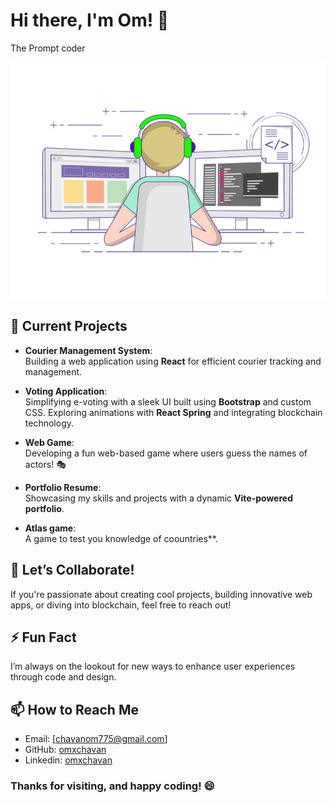 # Hi there, I'm Om! 👋  
The Prompt coder
 
 <img src="./coding.gif" alt="coding-image" width="600" border-radiud="17%"/>


## 🔭 Current Projects  
- **Courier Management System**:  
  Building a web application using **React** for efficient courier tracking and management.  

- **Voting Application**:  
  Simplifying e-voting with a sleek UI built using **Bootstrap** and custom CSS. Exploring animations with **React Spring** and integrating blockchain technology.  

- **Web Game**:  
  Developing a fun web-based game where users guess the names of actors! 🎭  

- **Portfolio Resume**:  
  Showcasing my skills and projects with a dynamic **Vite-powered portfolio**.  

- **Atlas game**:  
  A game to test you knowledge of coountries**.



## 👯 Let’s Collaborate!  
If you're passionate about creating cool projects, building innovative web apps, or diving into blockchain, feel free to reach out!  

## ⚡ Fun Fact  
I’m always on the lookout for new ways to enhance user experiences through code and design.  

## 📫 How to Reach Me  
- Email: [chavanom775@gmail.com]  
- GitHub: [omxchavan](https://github.com/omxchavan)  
- Linkedin: [omxchavan](https://www.linkedin.com/in/om-chavan-35b0a22a5/)  
### Thanks for visiting, and happy coding! 😄  
